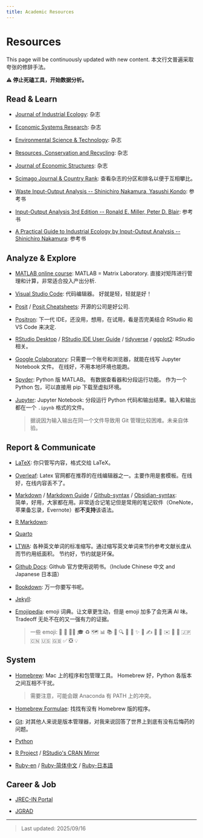 ```yaml
---
title: Academic Resources
---
```


# Resources  
This page will be continuously updated with new content. 本文行文普遍采取夸张的修辞手法。

**⚠️ 停止死磕工具，开始数据分析。**


## Read & Learn
- [Journal of Industrial Ecology](https://onlinelibrary.wiley.com/journal/15309290): 杂志

- [Economic Systems Research](https://www.tandfonline.com/journals/cesr20): 杂志

- [Environmental Science & Technology](https://pubs.acs.org/journal/esthag): 杂志

- [Resources, Conservation and Recycling](https://www.sciencedirect.com/journal/resources-conservation-and-recycling): 杂志

- [Journal of Economic Structures](https://journalofeconomicstructures.springeropen.com/): 杂志

- [Scimago Journal & Country Rank](https://www.scimagojr.com/): 
  查看杂志的分区和排名以便于互相攀比。

- [Waste Input-Output Analysis -- Shinichiro Nakamura, Yasushi Kondo](https://link.springer.com/book/10.1007/978-1-4020-9902-1): 
  参考书

- [Input-Output Analysis 3rd Edition -- Ronald E. Miller, Peter D. Blair](https://www.cambridge.org/us/universitypress/subjects/economics/econometrics-statistics-and-mathematical-economics/input-output-analysis-foundations-and-extensions-3rd-edition?format=PB): 参考书
  
- [A Practical Guide to Industrial Ecology by Input-Output Analysis -- Shinichiro Nakamura](https://link.springer.com/book/10.1007/978-3-031-43684-0): 参考书


## Analyze & Explore
- [MATLAB online course](https://matlabacademy.mathworks.com/jp/?page=1&sort=featured&s_tid=nav_learn_mlac): 
  MATLAB = Matrix Laboratory. 直接对矩阵进行管理和计算，非常适合投入产出分析.

- [Visual Studio Code](https://code.visualstudio.com/): 
  代码编辑器。
  好就是轻，轻就是好！

- [Posit](https://posit.co/) / [Posit Cheatsheets](https://rstudio.github.io/cheatsheets/): 
  开源的公司是好公司.
  
- [Positron](https://positron.posit.co/): 
  下一代 IDE，还没用，想用，在试用，看是否完美结合 RStudio 和 VS Code 来决定.
  
- [RStudio Desktop](https://posit.co/download/rstudio-desktop/) / [RStudio IDE User Guide](https://docs.posit.co/ide/user/) / [tidyverse](https://www.tidyverse.org/) / [ggplot2](https://ggplot2.tidyverse.org/):
  RStudio 相关。

- [Google Colaboratory](https://colab.google): 
  只需要一个账号和浏览器，就能在线写 Jupyter Notebook 文件。
  在线好，不用本地环境也能跑。

- [Spyder](https://www.spyder-ide.org/): Python 版 MATLAB。
  有数据查看器和分段运行功能。
  作为一个 Python 包，可以直接用 pip 下载至虚拟环境。
  
- [Jupyter](https://jupyter.org/): 
  Jupyter Notebook: 分段运行 Python 代码和输出结果。输入和输出都在一个 `.ipynb` 格式的文件。
  > 据说因为输入输出在同一个文件导致用 Git 管理比较困难。未亲自体验。


## Report & Communicate
- [LaTeX](https://www.latex-project.org/): 
  你只管写内容，格式交给 LaTeX。
  
- [Overleaf](https://www.overleaf.com/): 
  Latex 官网都在推荐的在线编辑器之一。主要作用是套模板。在线好，在线内容丢不了。

- [Markdown](https://daringfireball.net/projects/markdown/) / [Markdown Guide](https://www.markdownguide.org/) / [Github-syntax](https://docs.github.com/en/get-started/writing-on-github/getting-started-with-writing-and-formatting-on-github/basic-writing-and-formatting-syntax) / [Obsidian-syntax](https://help.obsidian.md/syntax):  
  简单，好用，大家都在用。非常适合记笔记但是常用的笔记软件（OneNote，苹果备忘录，Evernote）都**不支持**该语法。

- [R Markdown](https://rmarkdown.rstudio.com/): 

- [Quarto](https://quarto.org/) 

- [LTWA](https://www.issn.org/services/online-services/access-to-the-ltwa/): 
  各种英文单词的标准缩写。通过缩写英文单词来节约参考文献长度从而节约用纸面积。
  节约好，节约就是环保。

- [Github Docs](https://docs.github.com/en): 
  Github 官方使用说明书。（Include Chinese 中文 and Japanese 日本語） 

- [Bookdown](https://bookdown.org/): 
  万一你要写书呢。

- [Jekyll](https://jekyllrb.com/): 
  

- [Emojipedia](https://emojipedia.org/): 
  emoji 词典。让文章更生动，但是 emoji 加多了会充满 AI 味。Tradeoff 无处不在的又一强有力的证据。  
  > 一些 emoji: 👋 🚀 👨‍🎓  🎓  ♻️ 🗺️ 📊 📚 📃 🔍 🔗
  > 🎤 ✨ 📝 ✍️ 📖 📁
  > ✉️ 📧 🌟
  > 🇯🇵 🇨🇳 🇺🇸 🇬🇧 
  > ✅ ❎ 💡


## System
- [Homebrew](https://brew.sh/): 
  Mac 上的程序和包管理工具。
  Homebrew 好，Python 各版本之间互相不干扰。   
  > 需要注意，可能会跟 Anaconda 有 PATH 上的冲突。

- [Homebrew Formulae](https://formulae.brew.sh/formula/): 
  找找有没有 Homebrew 版的程序。

- [Git](https://git-scm.com/): 
  对其他人来说是版本管理器，对我来说回答了世界上到底有没有后悔药的问题。

- [Python](https://www.python.org/)

- [R Project](https://www.r-project.org/) / [RStudio's CRAN Mirror](https://cran.rstudio.com/)

- [Ruby-en](https://www.ruby-lang.org/en/) / [Ruby-简体中文](https://www.ruby-lang.org/zh_cn/) / [Ruby-日本語](https://www.ruby-lang.org/ja/)



## Career & Job
- [JREC-IN Portal](https://jrecin.jst.go.jp/seek/SeekTop)

- [JGRAD](https://jgrad.nistep.go.jp/)


---

> Last updated: 2025/09/16